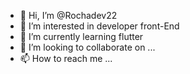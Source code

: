 - 👋 Hi, I’m @Rochadev22
- 👀 I’m interested in developer front-End
- 🌱 I’m currently learning flutter
- 💞️ I’m looking to collaborate on ...
- 📫 How to reach me ...

<!---
Rochadev22/Rochadev22 is a ✨ special ✨ repository because its `README.md` (this file) appears on your GitHub profile.
You can click the Preview link to take a look at your changes.
--->

